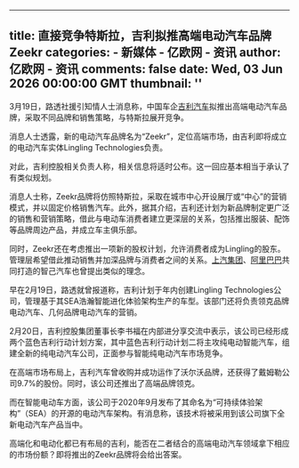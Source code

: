 
---
title: 直接竞争特斯拉，吉利拟推高端电动汽车品牌Zeekr
categories: 
    - 新媒体
    - 亿欧网 - 资讯
author: 亿欧网 - 资讯
comments: false
date: Wed, 03 Jun 2026 00:00:00 GMT
thumbnail: ''
---

<div>   
<p>3月19日，路透社援引知情人士消息称，中国车企<a href="https://www.iyiou.com/company/jiliqiche">吉利汽车</a>拟推出高端电动汽车品牌，采取不同品牌和销售策略，与特斯拉展开竞争。</p><p>消息人士透露，新的电动汽车品牌名为“Zeekr”，定位高端市场，由吉利即将成立的电动汽车实体Lingling Technologies负责。</p><p>对此，吉利控股相关负责人称，相关信息将适时公布。这一回应基本相当于承认了有类似规划。</p><p>消息人士称，Zeekr品牌将仿照特斯拉，采取在城市中心开设展厅或“中心”的营销模式，并以固定价格销售汽车。此外，据其介绍，吉利还计划为新品牌制定更广泛的销售和营销策略，借此与电动车消费者建立更深层的关系，包括推出服装、配饰等品牌周边产品，并成立车主俱乐部。</p><p>同时，Zeekr还在考虑推出一项新的股权计划，允许消费者成为Lingling的股东。管理层希望借此推动销售并加深品牌与消费者之间的关系。<a href="https://www.iyiou.com/company/shangqijituan">上汽集团</a>、<a href="https://www.iyiou.com/company/alibaba2">阿里巴巴</a>共同打造的智己汽车也曾提出类似的理念。</p><p>早在2月19日，路透就曾报道称，吉利计划于年内创建Lingling Technologies公司，管理基于其SEA浩瀚智能进化体验架构生产的车型。该部门还将负责领克品牌电动汽车、几何品牌电动汽车的营销。</p><p>2月20日，吉利控股集团董事长李书福在内部进分享交流中表示，该公司已经形成两个蓝色吉利行动计划方案，其中蓝色吉利行动计划二将主攻纯电动智能汽车，组建全新的纯电动汽车公司，正面参与智能纯电动汽车市场竞争。</p><p>在高端市场布局上，吉利汽车曾收购并成功运作了沃尔沃品牌，还获得了戴姆勒公司9.7%的股份。同时，该公司还推出了高端品牌领克。</p><p>而在智能电动车方面，该公司于2020年9月发布了其命名为“可持续体验架构”（SEA）的开源的电动汽车架构。有消息称，该技术将被采用到该公司旗下全新电动汽车产品当中。</p><p>高端化和电动化都已有布局的吉利，能否在二者结合的高端电动汽车领域拿下相应的市场份额？即将推出的Zeekr品牌将会给出答案。</p>  
</div>
            